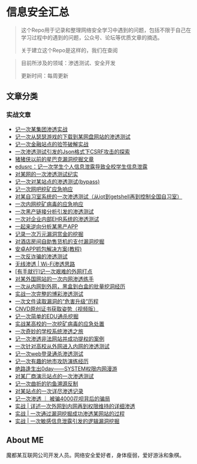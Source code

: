 # 信息安全汇总

> 这个Repo用于记录和整理网络安全学习中遇到的问题，包括不限于自己在学习过程中的遇到的问题，公众号、论坛等优质文章的摘选。
>
> 关于建立这个Repo是这样的，我们在查阅

> 目前所涉及的领域：渗透测试、安全开发
>
> 更新时间：每周更新

## 文章分类

### 实战文章

- [记一次某集团渗透实战](https://mp.weixin.qq.com/s/VDiH1372wulI5194PfTuMQ)
- [记一次从瑟瑟游戏的下载到某网盘网站的渗透测试](https://mp.weixin.qq.com/s/UwMy8n1-YyY3rgJa27p3vw)
- [记一次金融站点的验签破解实战](https://mp.weixin.qq.com/s/gbziT3YvzPVbP4P8M4iwlA)
- [一次渗透测试引发的Json格式下CSRF攻击的探索](https://mp.weixin.qq.com/s/iV3EQ1DR7V5VOKvTZxhdag)
- [猪猪侠以前的星巴克漏洞挖掘文章](https://mp.weixin.qq.com/s/CXpCNOQwY1aZ4ciczTplrw)
- [edusrc：记一次学生个人信息泄露导致全校学生信息泄露](https://mp.weixin.qq.com/s/eSWVZQL6Xu2tt4b7TurHHw)
- [对某网的一次渗透测试纪实](https://mp.weixin.qq.com/s/PgLCeuvA--U7716qqLnjlQ)
- [记一次对某站点的渗透测试(bypass)](https://mp.weixin.qq.com/s/bFhj4vcbkhk_tIxgzhRnCw)
- [记一次网吧挖矿应急响应](https://mp.weixin.qq.com/s/oUf1NuwWurBf9I2gesp0uw)
- [对某自习室系统的一次渗透测试（从iot到getshell再到控制全国自习室）](https://mp.weixin.qq.com/s/8G0-fZKs-C4HZizV8To3Uw)
- [一次内网挖矿病毒的应急响应](https://mp.weixin.qq.com/s/qQq1GSeqdHq7OhUsZTvb7A)
- [一次黑产链接分析引发的渗透测试](https://mp.weixin.qq.com/s/q4_7c6qT4-1Xn_XSs-DbKg)
- [一次对企业内部EHR系统的渗透测试](https://mp.weixin.qq.com/s/0yNEn69RKoYvgaQXkEmA2A)
- [一起来逆向分析某黑产APP](https://mp.weixin.qq.com/s/zEy6ysuKyQi3Z07unQh-5g)
- [记录一次万元漏洞赏金的挖掘](https://mp.weixin.qq.com/s/t_41iBnZ_OtRljkV4Cy1Qw)
- [对酒店房间自助售货机的支付漏洞挖掘](https://mp.weixin.qq.com/s/uNRbKM0XZGSbZm1CFD-3Ew)
- [安卓APP抓包解决方案(教程)](https://mp.weixin.qq.com/s/HBfiEqNb510wIJcF0MD94w)
- [一次反诈骗的渗透测试](https://mp.weixin.qq.com/s/21d8hKH3q0sQklQq77C6Wg)
- [无线渗透 | Wi-Fi渗透思路](https://mp.weixin.qq.com/s/6i1sYAAlx71NjwegE9tJ2w)
- [[有手就行]记一次艰难的外网打点](https://mp.weixin.qq.com/s/K7SvMvBjIvh2L_OdrYKgyA)
- [对某外国网站的一次内网渗透练手](https://mp.weixin.qq.com/s/j7uTplzO50EOkjm9CD2HKQ)
- [一次从内网到外网，黑盒到白盒的批量挖洞经历](https://mp.weixin.qq.com/s/94nU3gXdVUmLJuGVxjJA3Q)
- [实战一次完整的博彩渗透测试](https://mp.weixin.qq.com/s/zSgqsgSZWo8bZN8n0tClLg)
- [一次文件读取漏洞的“危害升级”历程](https://mp.weixin.qq.com/s/uCuGaJjAok7Em9PVHHJhKw)
- [CNVD原创证书获取姿势（视频版）](https://mp.weixin.qq.com/s/eR3dZ_woRtW4KiCFMIh-kg)
- [记一次简单的EDU通杀挖掘](https://mp.weixin.qq.com/s/GXHYFqVSttyAxduhn3NGhw)
- [实战某高校的一次挖矿病毒的应急处置](https://mp.weixin.qq.com/s/JW1f6HjMFaA_zh_tAjPWzw)
- [一次奇妙的学校系统渗透之旅](https://mp.weixin.qq.com/s/wFkXScJ-JJPcG-FqtqxT_Q)
- [记一次渗透非法网站并成功提权的案例](https://mp.weixin.qq.com/s/zpLtL5J_2wAzmtYcV_yiXw)
- [一次针对高校从外网进入内网的渗透测试](https://mp.weixin.qq.com/s/R6JVDwOll8gj2RXOt_YDSA)
- [记一次web登录通杀渗透测试](https://mp.weixin.qq.com/s/m32dpNqTOx9x5uxmlyslFA)
- [记一次有趣的地市攻防演练经历](https://mp.weixin.qq.com/s/R074x5Bopgo_1tCwGIJhrA)
- [绝路逢生出0day——SYSTEM权限内网漫游](https://mp.weixin.qq.com/s/LHH4Ln8XhqM4Zx3yn0qQuA)
- [对某厂商演示站点的一次渗透测试](https://mp.weixin.qq.com/s/FTsLLtOg7H5bCl6zw4keeg)
- [记一次曲折的钓鱼溯源反制](https://mp.weixin.qq.com/s/rgxtqE-HQoDHcIj7YuA6FQ)
- [对某站点的一次详尽渗透记录](https://mp.weixin.qq.com/s/QoL6kIWJez6bi9ZPAFN7IA)
- [记一次渗透 ｜ 被骗4000花呗背后的骗局](https://mp.weixin.qq.com/s/YqPUcni63rEq2R8R3Kt0Gg)
- [实战 | 详述一次外网到内网再到权限维持的详细渗透](https://mp.weixin.qq.com/s/hxMrWB7O1meWfzjmkx6l_Q)
- [实战 | 一次通过漏洞挖掘成功渗透某网站的过程](https://mp.weixin.qq.com/s/dzvGeJDEp-BEsMZt7RiRLw)
- [实战 | 一次敏感信息泄露引发的逻辑漏洞挖掘](https://mp.weixin.qq.com/s/V8LteGWfo7OlT2h82F2E1w)

## About ME

魔都某互联网公司开发人员。网络安全爱好者，身体瘦弱，爱好游泳和象棋。

